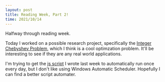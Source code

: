 ```yaml
---
layout: post
title: Reading Week, Part 2!
time: 2021/10/14
---
```


Halfway through reading week.

Today I worked on a possible research project, specifically the <a href="{{ site.baseurl }}/public/pages/Research#chebyshev_optimization">Integer Chebyshev Problem</a>, which I think is a cool optimzation problem. It'll be interesting to see if they are any real world applications.

I'm trying to get the <a href="https://github.com/leoncyao/autofill_covid_self_assesment">js script</a> I wrote last week to automatically run once every day, but I don't like using Windows Automatic Scheduler. Hopefully I can find a better script automater.


